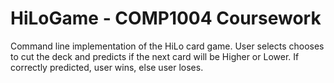 HiLoGame - COMP1004 Coursework
==
Command line implementation of the HiLo card game. User selects chooses to cut the deck and predicts if the next card will be Higher or Lower. If correctly predicted, user wins, else user loses.
